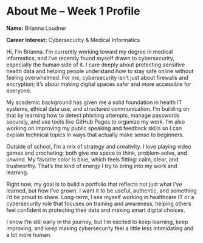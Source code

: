 # About Me – Week 1 Profile

**Name:** Brianna Loudner

**Career Interest:** Cybersecurity & Medical Informatics

Hi, I’m Brianna. I’m currently working toward my degree in medical informatics, and I’ve recently found myself drawn to cybersecurity, especially the human side of it. I care deeply about protecting sensitive health data and helping people understand how to stay safe online without feeling overwhelmed. For me, cybersecurity isn’t just about firewalls and encryption; it’s about making digital spaces safer and more accessible for everyone.

My academic background has given me a solid foundation in health IT systems, ethical data use, and structured communication. I’m building on that by learning how to detect phishing attempts, manage passwords securely, and use tools like GitHub Pages to organize my work. I’m also working on improving my public speaking and feedback skills so I can explain technical topics in ways that actually make sense to beginners.

Outside of school, I’m a mix of strategy and creativity. I love playing video games and crocheting; both give me space to think, problem-solve, and unwind. My favorite color is blue, which feels fitting: calm, clear, and trustworthy. That’s the kind of energy I try to bring into my work and learning.

Right now, my goal is to build a portfolio that reflects not just what I’ve learned, but how I’ve grown. I want it to be useful, authentic, and something I’d be proud to share. Long-term, I see myself working in healthcare IT or a cybersecurity role that focuses on training and awareness, helping others feel confident in protecting their data and making smart digital choices.

I know I’m still early in the journey, but I’m excited to keep learning, keep improving, and keep making cybersecurity feel a little less intimidating and a lot more human.


